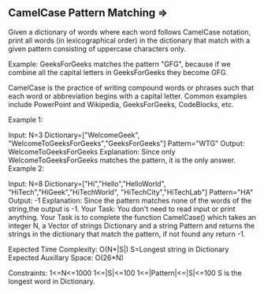 CamelCase Pattern Matching  =>
----------------------------



Given a dictionary of words where each word follows CamelCase notation, print all words (in lexicographical order) in the dictionary that match with a given pattern consisting of uppercase characters only.

Example: GeeksForGeeks matches the pattern "GFG", because if we combine all the capital letters in GeeksForGeeks they become GFG.

CamelCase is the practice of writing compound words or phrases such that each word or abbreviation begins with a capital letter. Common examples include PowerPoint and Wikipedia, GeeksForGeeks, CodeBlocks, etc.

Example 1:

Input:
N=3
Dictionary=["WelcomeGeek",
"WelcomeToGeeksForGeeks","GeeksForGeeks"]
Pattern="WTG"
Output:
WelcomeToGeeksForGeeks
Explanation:
Since only WelcomeToGeeksForGeeks matches 
the pattern, it is the only answer.
Example 2:

Input:
N=8
Dictionary=["Hi","Hello","HelloWorld",
"HiTech","HiGeek","HiTechWorld",
"HiTechCity","HiTechLab"]
Pattern="HA"
Output:
-1
Explanation:
Since the pattern matches none of the words
of the string,the output is -1.
Your Task:
You don't need to read input or print anything. Your Task is to complete the function CamelCase() which takes an integer N, a Vector of strings Dictionary and a string Pattern and returns the strings in the dictionary that match the pattern, if not found any return -1.

Expected Time Complexity: O(N*|S|) S=Longest string in Dictionary
Expected Auxillary Space: O(26*N)

Constraints:
1<=N<=1000
1<=|S|<=100
1<=|Pattern|<=|S|<=100
S is the longest word in Dictionary.
